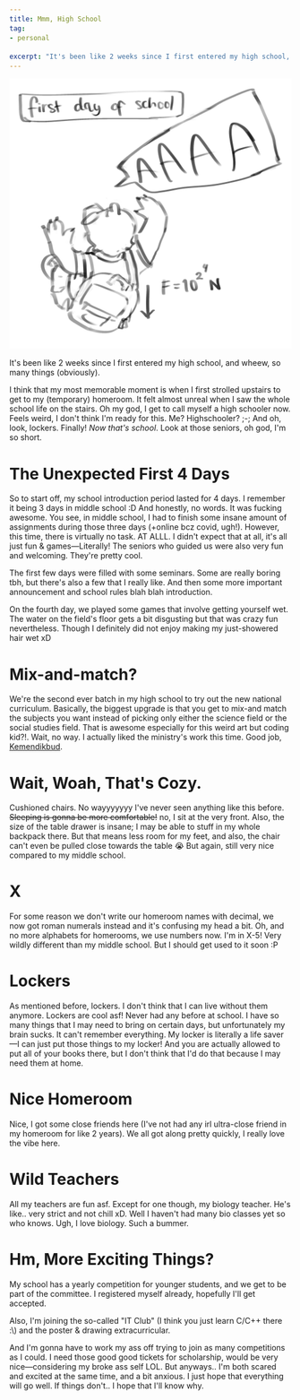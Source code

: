 ```yaml
---
title: Mmm, High School
tag:
- personal

excerpt: "It's been like 2 weeks since I first entered my high school, and wheew, so many things (obviously)."
---
```


<img src="/blog/image/heavy-backpack.png">

It's been like 2 weeks since I first entered my high school, and wheew, so many things (obviously).

I think that my most memorable moment is when I first strolled upstairs to get to my (temporary) homeroom. It felt almost unreal when I saw the whole school life on the stairs. Oh my god, I get to call myself a high schooler now. Feels weird, I don't think I'm ready for this. Me? Highschooler? ;-; And oh, look, lockers. Finally! *Now that's school*. Look at those seniors, oh god, I'm so short.

# The Unexpected First 4 Days
So to start off, my school introduction period lasted for 4 days. I remember it being 3 days in middle school :D And honestly, no words. It was fucking awesome. You see, in middle school, I had to finish some insane amount of assignments during those three days (+online bcz covid, ugh!). However, this time, there is virtually no task. AT ALLL. I didn't expect that at all, it's all just fun & games—Literally! The seniors who guided us were also very fun and welcoming. They're pretty cool.

The first few days were filled with some seminars. Some are really boring tbh, but there's also a few that I really like. And then some more important announcement and school rules blah blah introduction.

On the fourth day, we played some games that involve getting yourself wet. The water on the field's floor gets a bit disgusting but that was crazy fun nevertheless. Though I definitely did not enjoy making my just-showered hair wet xD

# Mix-and-match?

We're the second ever batch in my high school to try out the new national curriculum. Basically, the biggest upgrade is that you get to mix-and match the subjects you want instead of picking only either the science field or the social studies field. That is awesome especially for this weird art but coding kid?!. Wait, no way. I actually liked the ministry's work this time. Good job, [Kemendikbud](https://en.wikipedia.org/wiki/Ministry_of_Education,_Culture,_Research,_and_Technology).

# Wait, Woah, That's Cozy.

Cushioned chairs. No wayyyyyyy I've never seen anything like this before. ~~Sleeping is gonna be more comfortable!~~ no, I sit at the very front. Also, the size of the table drawer is insane; I may be able to stuff in my whole backpack there. But that means less room for my feet, and also, the chair can't even be pulled close towards the table 😭 But again, still very nice compared to my middle school.

# X
For some reason we don't write our homeroom names with decimal, we now got roman numerals instead and it's confusing my head a bit. Oh, and no more alphabets for homerooms, we use numbers now. I'm in X-5! Very wildly different than my middle school. But I should get used to it soon :P

# Lockers

As mentioned before, lockers. I don't think that I can live without them anymore. Lockers are cool asf! Never had any before at school. I have so many things that I may need to bring on certain days, but unfortunately my brain sucks. It can't remember everything. My locker is literally a life saver—I can just put those things to my locker! And you are actually allowed to put all of your books there, but I don't think that I'd do that because I may need them at home.

# Nice Homeroom

Nice, I got some close friends here (I've not had any irl ultra-close friend in my homeroom for like 2 years). We all got along pretty quickly, I really love the vibe here.


# Wild Teachers

All my teachers are fun asf. Except for one though, my biology teacher. He's like.. very strict and not chill xD. Well I haven't had many bio classes yet so who knows. Ugh, I love biology. Such a bummer.


# Hm, More Exciting Things?

My school has a yearly competition for younger students, and we get to be part of the committee. I registered myself already, hopefully I'll get accepted.

Also, I'm joining the so-called "IT Club" (I think you just learn C/C++ there :\\) and the poster & drawing extracurricular.

And I'm gonna have to work my ass off trying to join as many competitions as I could. I need those good good tickets for scholarship, would be very nice—considering my broke ass self LOL. But anyways.. I'm both scared and excited at the same time, and a bit anxious. I just hope that everything will go well. If things don't.. I hope that I'll know why.
